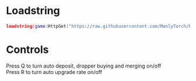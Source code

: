 # Loadstring
```lua
loadstring(game:HttpGet("https://raw.githubusercontent.com/ManlyTorch/Roblox-Space-Station-Infinity-CapitalismMode/main/MainScript.Lua"))()
```

# Controls
 Press Q to turn auto deposit, dropper buying and merging on/off		          
 Press R to turn auto upgrade rate on/off
